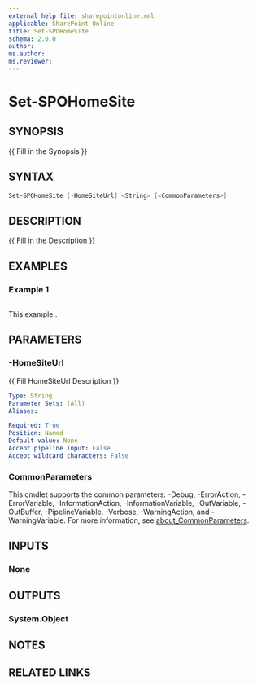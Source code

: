 ```yaml
---
external help file: sharepointonline.xml
applicable: SharePoint Online
title: Set-SPOHomeSite
schema: 2.0.0
author: 
ms.author: 
ms.reviewer:
---
```


# Set-SPOHomeSite

## SYNOPSIS

{{ Fill in the Synopsis }}

## SYNTAX

```powershell
Set-SPOHomeSite [-HomeSiteUrl] <String> [<CommonParameters>]
```

## DESCRIPTION

{{ Fill in the Description }}

## EXAMPLES

### Example 1

```

```

This example .

## PARAMETERS

### -HomeSiteUrl

{{ Fill HomeSiteUrl Description }}

```yaml
Type: String
Parameter Sets: (All)
Aliases:

Required: True
Position: Named
Default value: None
Accept pipeline input: False
Accept wildcard characters: False
```

### CommonParameters

This cmdlet supports the common parameters: -Debug, -ErrorAction, -ErrorVariable, -InformationAction, -InformationVariable, -OutVariable, -OutBuffer, -PipelineVariable, -Verbose, -WarningAction, and -WarningVariable. For more information, see [about_CommonParameters](http://go.microsoft.com/fwlink/?LinkID=113216).

## INPUTS

### None

## OUTPUTS

### System.Object

## NOTES

## RELATED LINKS

